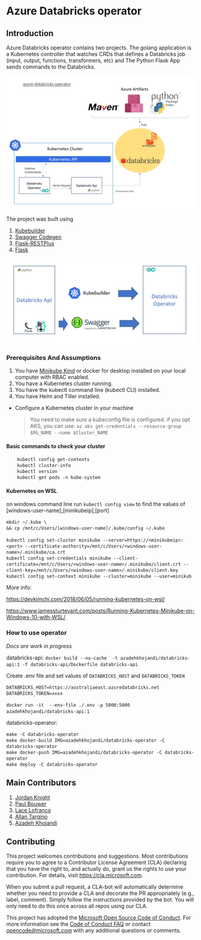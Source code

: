 # Azure Databricks operator

## Introduction

Azure Databricks operator contains two projects. The golang application is a Kubernetes controller that watches CRDs that defines a Databricks job (input, output, functions, transformers, etc) and The Python Flask App sends commands to the Databricks.

![alt text](docs/images/azure-databricks-operator.jpg "high level architecture")

The project was built using

1. [Kubebuilder](https://book.kubebuilder.io/)
2. [Swagger Codegen](https://github.com/swagger-api/swagger-codegen)
3. [Flask-RESTPlus](http://flask-restplus.readthedocs.io)
4. [Flask](http://flask.pocoo.org/)

![alt text](docs/images/development-flow.jpg "development flow")

### Prerequisites And Assumptions

1. You have [Minikube](https://kubernetes.io/docs/tasks/tools/install-minikube/),[Kind](https://github.com/kubernetes-sigs/kind) or docker for desktop installed on your local computer with RBAC enabled.
2. You have a Kubernetes cluster running.
3. You have the kubectl command line (kubectl CLI) installed.
4. You have Helm and Tiller installed.

* Configure a Kubernetes cluster in your machine
    > You need to make sure a kubeconfig file is configured.
    > if you opt AKS, you can use: `az aks get-credentials --resource-group $RG_NAME --name $Cluster_NAME`
#### Basic commands to check your cluster

```shell
    kubectl config get-contexts
    kubectl cluster-info
    kubectl version
    kubectl get pods -n kube-system

```

#### Kubernetes on WSL
    
on windows command line run `kubectl config view` to find the values of [windows-user-name],[minikubeip],[port]

```shell
mkdir ~/.kube \
&& cp /mnt/c/Users/[windows-user-name]/.kube/config ~/.kube

kubectl config set-cluster minikube --server=https://<minikubeip>:<port> --certificate-authority=/mnt/c/Users/<windows-user-name>/.minikube/ca.crt
kubectl config set-credentials minikube --client-certificate=/mnt/c/Users/<windows-user-name>/.minikube/client.crt --client-key=/mnt/c/Users/<windows-user-name>/.minikube/client.key
kubectl config set-context minikube --cluster=minikube --user=minikub

```

More info:

https://devkimchi.com/2018/06/05/running-kubernetes-on-wsl/

https://www.jamessturtevant.com/posts/Running-Kubernetes-Minikube-on-Windows-10-with-WSL/

### How to use operator

*Docs are work in progress*

databricks-api:
`docker build --no-cache  -t azadehkhojandi/databricks-api:1 -f databricks-api/Dockerfile databricks-api`

Create .env file and set values of `DATABRICKS_HOST` and `DATABRICKS_TOKEN`

```
DATABRICKS_HOST=https://australiaeast.azuredatabricks.net
DATABRICKS_TOKEN=xxxx
```

`docker run -it  --env-file ./.env -p 5000:5000  azadehkhojandi/databricks-api:1`

databricks-operator:


```
make -C databricks-operator
make docker-build IMG=azadehkhojandi/databricks-operator -C databricks-operator
make docker-push IMG=azadehkhojandi/databricks-operator -C databricks-operator
make deploy -C databricks-operator
```  

## Main Contributors

1. [Jordan Knight](https://www.linkedin.com/in/jakkaj/)
2. [Paul Bouwer](https://www.linkedin.com/in/pbouwer/)
3. [Lace Lofranco](https://www.linkedin.com/in/lacelofranco/)
4. [Allan Targino](https://www.linkedin.com/in/allan-targino//)
5. [Azadeh Khojandi](https://www.linkedin.com/in/azadeh-khojandi-ba441b3/)

## Contributing

This project welcomes contributions and suggestions.  Most contributions require you to agree to a
Contributor License Agreement (CLA) declaring that you have the right to, and actually do, grant us
the rights to use your contribution. For details, visit https://cla.microsoft.com.

When you submit a pull request, a CLA-bot will automatically determine whether you need to provide
a CLA and decorate the PR appropriately (e.g., label, comment). Simply follow the instructions
provided by the bot. You will only need to do this once across all repos using our CLA.

This project has adopted the [Microsoft Open Source Code of Conduct](https://opensource.microsoft.com/codeofconduct/).
For more information see the [Code of Conduct FAQ](https://opensource.microsoft.com/codeofconduct/faq/) or
contact [opencode@microsoft.com](mailto:opencode@microsoft.com) with any additional questions or comments.
